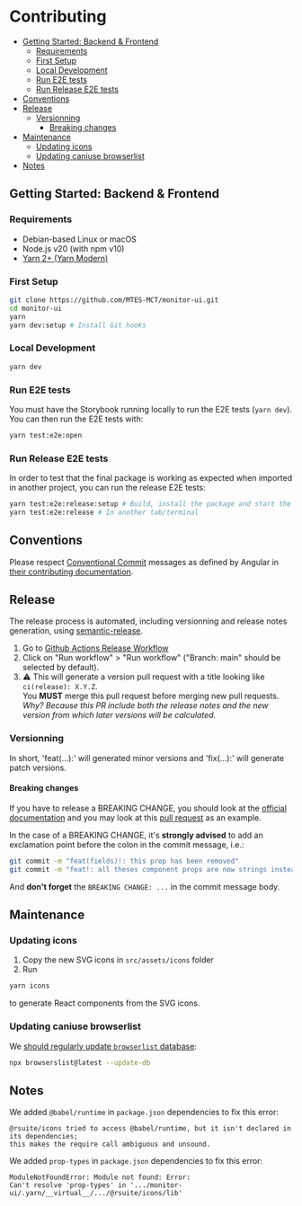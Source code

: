 # Contributing

- [Getting Started: Backend \& Frontend](#getting-started-backend--frontend)
  - [Requirements](#requirements)
  - [First Setup](#first-setup)
  - [Local Development](#local-development)
  - [Run E2E tests](#run-e2e-tests)
  - [Run Release E2E tests](#run-release-e2e-tests)
- [Conventions](#conventions)
- [Release](#release)
  - [Versionning](#versionning)
    - [Breaking changes](#breaking-changes)
- [Maintenance](#maintenance)
  - [Updating icons](#updating-icons)
  - [Updating caniuse browserlist](#updating-caniuse-browserlist)
- [Notes](#notes)

## Getting Started: Backend & Frontend

### Requirements

- Debian-based Linux or macOS
- Node.js v20 (with npm v10)
- [Yarn 2+ (Yarn Modern)](https://yarnpkg.com/getting-started/install)

### First Setup

```sh
git clone https://github.com/MTES-MCT/monitor-ui.git
cd monitor-ui
yarn
yarn dev:setup # Install Git hooks
```

### Local Development

```sh
yarn dev
```

### Run E2E tests

You must have the Storybook running locally to run the E2E tests (`yarn dev`). You can then run the E2E tests with:

```sh
yarn test:e2e:open
```

### Run Release E2E tests

In order to test that the final package is working as expected when imported in another project, you can run the release
E2E tests:

```sh
yarn test:e2e:release:setup # Build, install the package and start the sample React with Vite project
yarn test:e2e:release # In another tab/terminal
```

## Conventions

Please respect [Conventional Commit](https://www.conventionalcommits.org/en/v1.0.0/) messages as defined by Angular in
[their contributing documentation](https://github.com/angular/angular/blob/main/CONTRIBUTING.md#commit).

## Release

The release process is automated, including versionning and release notes generation, using
[semantic-release](https://github.com/semantic-release/semantic-release).

1. Go to [Github Actions Release Workflow](https://github.com/MTES-MCT/monitor-ui/actions/workflows/release.yml)
2. Click on "Run workflow" > "Run workflow" ("Branch: main" should be selected by default).
3. ⚠️ This will generate a version pull request with a title looking like `ci(release): X.Y.Z`.  
   You **MUST** merge this pull request before merging new pull requests.  
   _Why? Because this PR include both the release notes and the new version from which later versions will be
   calculated._

### Versionning

In short, 'feat(...):' will generated minor versions and 'fix(...):' will generate patch versions.

#### Breaking changes

If you have to release a BREAKING CHANGE, you should look at the
[official documentation](https://www.conventionalcommits.org/en/v1.0.0/#commit-message-with-description-and-breaking-change-footer)
and you may look at this [pull request](https://github.com/MTES-MCT/monitor-ui/pull/131) as an example.

In the case of a BREAKING CHANGE, it's **strongly advised** to add an exclamation point before the colon in the commit
message, i.e.:

```sh
git commit -m "feat(fields)!: this prop has been removed"
git commit -m "feat!: all theses component props are now strings instead of numbers"
```

And **don't forget** the `BREAKING CHANGE: ...` in the commit message body.

## Maintenance

### Updating icons

1. Copy the new SVG icons in `src/assets/icons` folder
2. Run

```sh
yarn icons
```

to generate React components from the SVG icons.

### Updating caniuse browserlist

We
[should regularly update `browserlist` database](https://github.com/browserslist/browserslist#browsers-data-updating):

```sh
npx browserslist@latest --update-db
```

## Notes

We added `@babel/runtime` in `package.json` dependencies to fix this error:

```
@rsuite/icons tried to access @babel/runtime, but it isn't declared in its dependencies;
this makes the require call ambiguous and unsound.
```

We added `prop-types` in `package.json` dependencies to fix this error:

```
ModuleNotFoundError: Module not found: Error:
Can't resolve 'prop-types' in '.../monitor-ui/.yarn/__virtual__/.../@rsuite/icons/lib'
```
